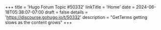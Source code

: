 +++
title = 'Hugo Forum Topic #50332'
linkTitle = 'Home'
date = 2024-06-18T05:38:07-07:00
draft = false
details = 'https://discourse.gohugo.io/t/50332'
description = "GetTerms getting slows as the content grows"
+++
